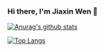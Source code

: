 ### Hi there, I'm Jiaxin Wen 👋


[![Anurag's github stats](https://github-readme-stats.vercel.app/api?username=xwwwwww&hide=stars&count_private=true&theme=tokyonight&show_icons=true)](https://github.com/anuraghazra/github-readme-stats)

[![Top Langs](https://github-readme-stats.vercel.app/api/top-langs/?username=xwwwwww&layout=compact)](https://github.com/anuraghazra/github-readme-stats)

<!--
**xwwwwww/xwwwwww** is a ✨ _special_ ✨ repository because its `README.md` (this file) appears on your GitHub profile.

Here are some ideas to get you started:

- 🔭 I’m currently working on ...
- 🌱 I’m currently learning ...
- 👯 I’m looking to collaborate on ...
- 🤔 I’m looking for help with ...
- 💬 Ask me about ...
- 📫 How to reach me: ...
- 😄 Pronouns: ...
- ⚡ Fun fact: ...
-->
